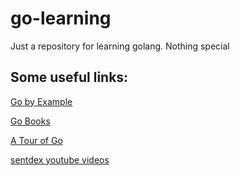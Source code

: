 # go-learning
Just a repository for learning golang. Nothing special

## Some useful links:
[Go by Example](https://gobyexample.com/)

[Go Books](https://github.com/dariubs/GoBooks)

[A Tour of Go](https://tour.golang.org/welcome/1)

[sentdex youtube videos](https://youtu.be/G3PvTWRIhZA)

